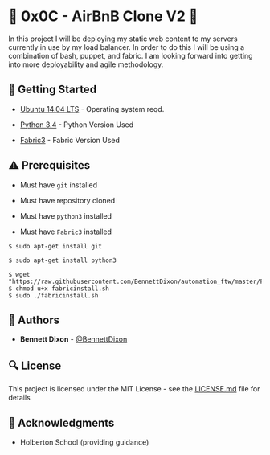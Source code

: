 # :shell: 0x0C - AirBnB Clone V2 :shell:

In this project I will be deploying my static web content to my servers currently in use by my load balancer. In order to do this I will be using a combination of bash, puppet, and fabric. I am looking forward into getting into more deployability and agile methodology.

## :running: Getting Started

* [Ubuntu 14.04 LTS](http://releases.ubuntu.com/14.04/) - Operating system reqd.

* [Python 3.4](https://www.python.org/download/releases/3.4.0/) - Python Version Used

* [Fabric3](https://pypi.org/project/Fabric3/) - Fabric Version Used

## :warning: Prerequisites

* Must have `git` installed

* Must have repository cloned

* Must have `python3` installed

* Must have `Fabric3` installed

```
$ sudo apt-get install git
```

```
$ sudo apt-get install python3
```

```
$ wget "https://raw.githubusercontent.com/BennettDixon/automation_ftw/master/Fabric3/fabricinstall.sh"
$ chmod u+x fabricinstall.sh
$ sudo ./fabricinstall.sh
```

## :blue_book: Authors
* **Bennett Dixon** - [@BennettDixon](https://github.com/BennettDixon)

## :mag: License

This project is licensed under the MIT License - see the [LICENSE.md](https://github.com/BennettDixon/AirBnB_clone_v2/blob/master/LICENSE.md) file for details



## :mega: Acknowledgments

* Holberton School (providing guidance)
